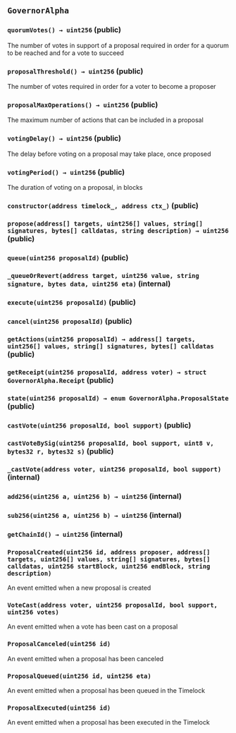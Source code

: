 ## `GovernorAlpha`






### `quorumVotes() → uint256` (public)

The number of votes in support of a proposal required in order for a quorum to be reached and for a vote to succeed



### `proposalThreshold() → uint256` (public)

The number of votes required in order for a voter to become a proposer



### `proposalMaxOperations() → uint256` (public)

The maximum number of actions that can be included in a proposal



### `votingDelay() → uint256` (public)

The delay before voting on a proposal may take place, once proposed



### `votingPeriod() → uint256` (public)

The duration of voting on a proposal, in blocks



### `constructor(address timelock_, address ctx_)` (public)





### `propose(address[] targets, uint256[] values, string[] signatures, bytes[] calldatas, string description) → uint256` (public)





### `queue(uint256 proposalId)` (public)





### `_queueOrRevert(address target, uint256 value, string signature, bytes data, uint256 eta)` (internal)





### `execute(uint256 proposalId)` (public)





### `cancel(uint256 proposalId)` (public)





### `getActions(uint256 proposalId) → address[] targets, uint256[] values, string[] signatures, bytes[] calldatas` (public)





### `getReceipt(uint256 proposalId, address voter) → struct GovernorAlpha.Receipt` (public)





### `state(uint256 proposalId) → enum GovernorAlpha.ProposalState` (public)





### `castVote(uint256 proposalId, bool support)` (public)





### `castVoteBySig(uint256 proposalId, bool support, uint8 v, bytes32 r, bytes32 s)` (public)





### `_castVote(address voter, uint256 proposalId, bool support)` (internal)





### `add256(uint256 a, uint256 b) → uint256` (internal)





### `sub256(uint256 a, uint256 b) → uint256` (internal)





### `getChainId() → uint256` (internal)






### `ProposalCreated(uint256 id, address proposer, address[] targets, uint256[] values, string[] signatures, bytes[] calldatas, uint256 startBlock, uint256 endBlock, string description)`

An event emitted when a new proposal is created



### `VoteCast(address voter, uint256 proposalId, bool support, uint256 votes)`

An event emitted when a vote has been cast on a proposal



### `ProposalCanceled(uint256 id)`

An event emitted when a proposal has been canceled



### `ProposalQueued(uint256 id, uint256 eta)`

An event emitted when a proposal has been queued in the Timelock



### `ProposalExecuted(uint256 id)`

An event emitted when a proposal has been executed in the Timelock



